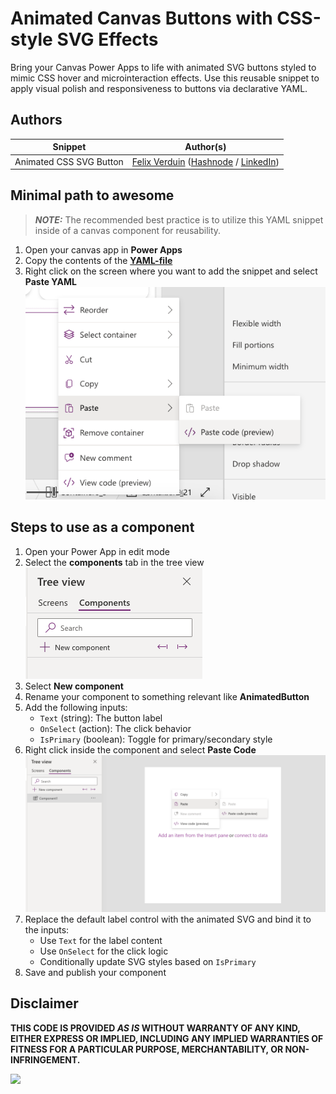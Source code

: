 # Animated Canvas Buttons with CSS-style SVG Effects

Bring your Canvas Power Apps to life with animated SVG buttons styled to mimic CSS hover and microinteraction effects. Use this reusable snippet to apply visual polish and responsiveness to buttons via declarative YAML.

## Authors

Snippet|Author(s)
--------|---------
Animated CSS SVG Button | [Felix Verduin](https://github.com/felixverduin) ([Hashnode](https://fsvtech.hashnode.dev/) / [LinkedIn](https://www.linkedin.com/in/felixverduin/))

## Minimal path to awesome

> **_NOTE:_** The recommended best practice is to utilize this YAML snippet inside of a canvas component for reusability.

1. Open your canvas app in **Power Apps**
1. Copy the contents of the **[YAML-file](./source/AnimatedSVGButton.yaml)**
1. Right click on the screen where you want to add the snippet and select **Paste YAML**
![View of the paste code button](./assets/pastecode.png)

## Steps to use as a component

1. Open your Power App in edit mode
1. Select the **components** tab in the tree view  
![components tab](./assets/componentstab.png)
1. Select **New component**
1. Rename your component to something relevant like **AnimatedButton**
1. Add the following inputs:
   - `Text` (string): The button label
   - `OnSelect` (action): The click behavior
   - `IsPrimary` (boolean): Toggle for primary/secondary style
1. Right click inside the component and select **Paste Code**  
![paste code](./assets/componentPasteCode.png)
1. Replace the default label control with the animated SVG and bind it to the inputs:
   - Use `Text` for the label content
   - Use `OnSelect` for the click logic
   - Conditionally update SVG styles based on `IsPrimary`
1. Save and publish your component

## Disclaimer

**THIS CODE IS PROVIDED *AS IS* WITHOUT WARRANTY OF ANY KIND, EITHER EXPRESS OR IMPLIED, INCLUDING ANY IMPLIED WARRANTIES OF FITNESS FOR A PARTICULAR PURPOSE, MERCHANTABILITY, OR NON-INFRINGEMENT.**

<img src="https://m365-visitor-stats.azurewebsites.net/powerplatform-snippets/power-apps/animated-css-svg-button" aria-hidden="true" />
